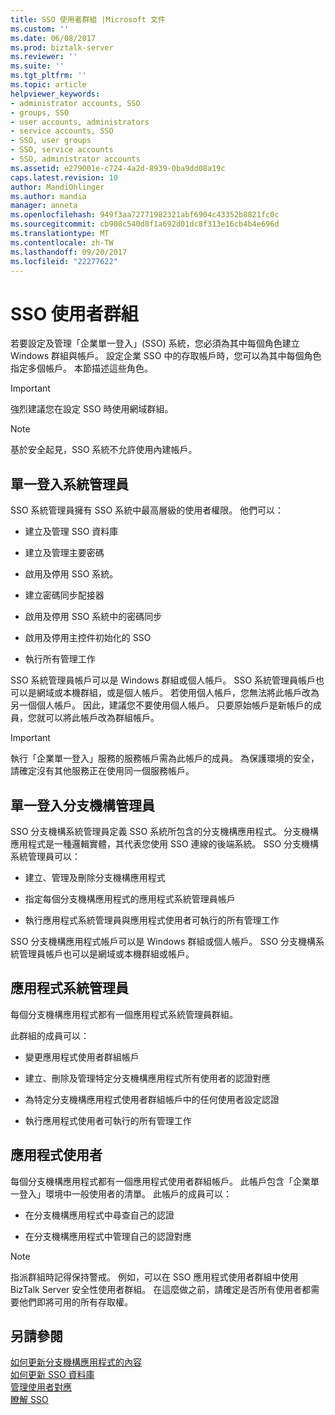 ```yaml
---
title: SSO 使用者群組 |Microsoft 文件
ms.custom: ''
ms.date: 06/08/2017
ms.prod: biztalk-server
ms.reviewer: ''
ms.suite: ''
ms.tgt_pltfrm: ''
ms.topic: article
helpviewer_keywords:
- administrator accounts, SSO
- groups, SSO
- user accounts, administrators
- service accounts, SSO
- SSO, user groups
- SSO, service accounts
- SSO, administrator accounts
ms.assetid: e279001e-c724-4a2d-8939-0ba9dd08a19c
caps.latest.revision: 10
author: MandiOhlinger
ms.author: mandia
manager: anneta
ms.openlocfilehash: 949f3aa72771982321abf6904c43352b8821fc0c
ms.sourcegitcommit: cb908c540d8f1a692d01dc8f313e16cb4b4e696d
ms.translationtype: MT
ms.contentlocale: zh-TW
ms.lasthandoff: 09/20/2017
ms.locfileid: "22277622"
---
```

# <a name="sso-user-groups"></a>SSO 使用者群組
若要設定及管理「企業單一登入」(SSO) 系統，您必須為其中每個角色建立 Windows 群組與帳戶。 設定企業 SSO 中的存取帳戶時，您可以為其中每個角色指定多個帳戶。 本節描述這些角色。  
  
> [!IMPORTANT]
>  強烈建議您在設定 SSO 時使用網域群組。  
  
> [!NOTE]
>  基於安全起見，SSO 系統不允許使用內建帳戶。  
  
## <a name="single-sign-on-administrators"></a>單一登入系統管理員  
 SSO 系統管理員擁有 SSO 系統中最高層級的使用者權限。 他們可以：  
  
-   建立及管理 SSO 資料庫  
  
-   建立及管理主要密碼  
  
-   啟用及停用 SSO 系統。  
  
-   建立密碼同步配接器  
  
-   啟用及停用 SSO 系統中的密碼同步  
  
-   啟用及停用主控件初始化的 SSO  
  
-   執行所有管理工作  
  
 SSO 系統管理員帳戶可以是 Windows 群組或個人帳戶。 SSO 系統管理員帳戶也可以是網域或本機群組，或是個人帳戶。 若使用個人帳戶，您無法將此帳戶改為另一個個人帳戶。 因此，建議您不要使用個人帳戶。 只要原始帳戶是新帳戶的成員，您就可以將此帳戶改為群組帳戶。  
  
> [!IMPORTANT]
>  執行「企業單一登入」服務的服務帳戶需為此帳戶的成員。 為保護環境的安全，請確定沒有其他服務正在使用同一個服務帳戶。  
  
## <a name="single-sign-on-affiliate-administrators"></a>單一登入分支機構管理員  
 SSO 分支機構系統管理員定義 SSO 系統所包含的分支機構應用程式。 分支機構應用程式是一種邏輯實體，其代表您使用 SSO 連線的後端系統。 SSO 分支機構系統管理員可以：  
  
-   建立、管理及刪除分支機構應用程式  
  
-   指定每個分支機構應用程式的應用程式系統管理員帳戶  
  
-   執行應用程式系統管理員與應用程式使用者可執行的所有管理工作  
  
 SSO 分支機構應用程式帳戶可以是 Windows 群組或個人帳戶。 SSO 分支機構系統管理員帳戶也可以是網域或本機群組或帳戶。  
  
## <a name="application-administrators"></a>應用程式系統管理員  
 每個分支機構應用程式都有一個應用程式系統管理員群組。  
  
 此群組的成員可以：  
  
-   變更應用程式使用者群組帳戶  
  
-   建立、刪除及管理特定分支機構應用程式所有使用者的認證對應  
  
-   為特定分支機構應用程式使用者群組帳戶中的任何使用者設定認證  
  
-   執行應用程式使用者可執行的所有管理工作  
  
## <a name="application-users"></a>應用程式使用者  
 每個分支機構應用程式都有一個應用程式使用者群組帳戶。 此帳戶包含「企業單一登入」環境中一般使用者的清單。 此帳戶的成員可以：  
  
-   在分支機構應用程式中尋查自己的認證  
  
-   在分支機構應用程式中管理自己的認證對應  
  
> [!NOTE]
>  指派群組時記得保持警戒。 例如，可以在 SSO 應用程式使用者群組中使用 BizTalk Server 安全性使用者群組。 在這麼做之前，請確定是否所有使用者都需要他們即將可用的所有存取權。  
  
## <a name="see-also"></a>另請參閱  
 [如何更新分支機構應用程式的內容](../core/how-to-update-the-properties-of-an-affiliate-application.md)   
 [如何更新 SSO 資料庫](../core/how-to-update-the-sso-database.md)   
 [管理使用者對應](../core/managing-user-mappings.md)   
 [瞭解 SSO](../core/understanding-sso.md)